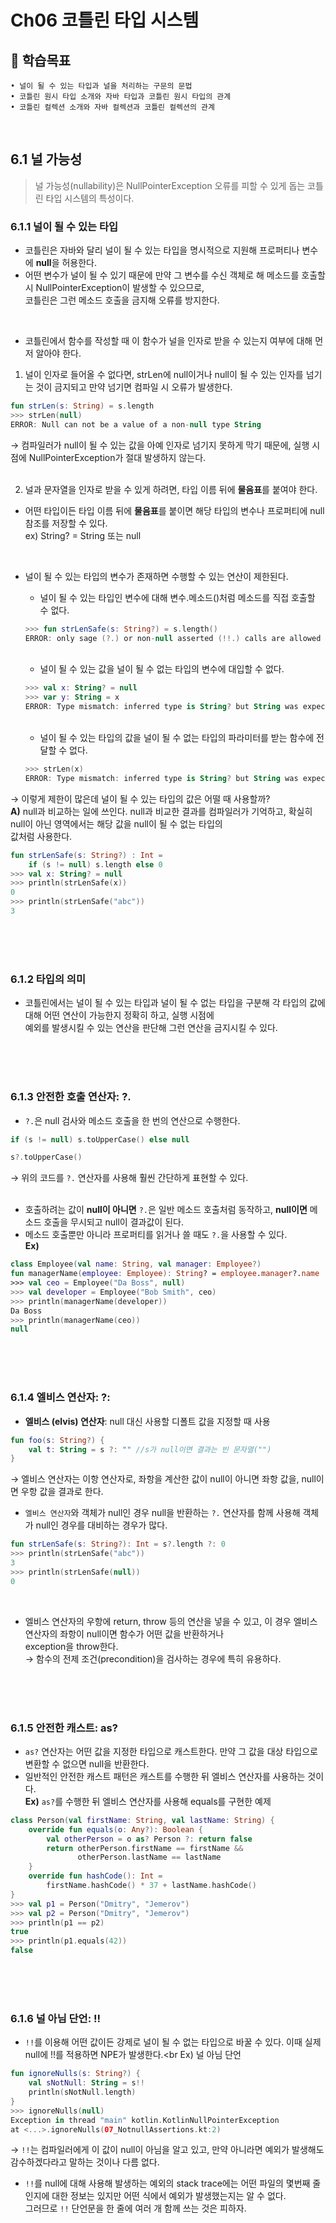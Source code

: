 # Ch06 코틀린 타입 시스템 
## 📌 학습목표
```
• 널이 될 수 있는 타입과 널을 처리하는 구문의 문법
• 코틀린 원시 타입 소개와 자바 타입과 코틀린 원시 타입의 관계
• 코틀린 컬렉션 소개와 자바 컬렉션과 코틀린 컬렉션의 관계
```
<br>

## 6.1 널 가능성
> 널 가능성(nullability)은 NullPointerException 오류를 피할 수 있게 돕는 코틀린 타입 시스템의 특성이다.

### 6.1.1 널이 될 수 있는 타입
- 코틀린은 자바와 달리 널이 될 수 있는 타입을 명시적으로 지원해 프로퍼티나 변수에 **null**을 허용한다.
- 어떤 변수가 널이 될 수 있기 때문에 만약 그 변수를 수신 객체로 해 메소드를 호출할 시 NullPointerException이 발생할 수 있으므로,<br>
  코틀린은 그런 메소드 호출을 금지해 오류를 방지한다.
<br>

- 코틀린에서 함수를 작성할 때 이 함수가 널을 인자로 받을 수 있는지 여부에 대해 먼저 알아야 한다.
1) 널이 인자로 들어올 수 없다면, strLen에 null이거나 null이 될 수 있는 인자를 넘기는 것이 금지되고 만약 넘기면 컴파일 시 오류가 발생한다.
```kotlin
fun strLen(s: String) = s.length
>>> strLen(null)
ERROR: Null can not be a value of a non-null type String
```
→ 컴파일러가 null이 될 수 있는 값을 아예 인자로 넘기지 못하게 막기 때문에, 실행 시점에 NullPointerException가 절대 발생하지 않는다.
<br>
<br>

2) 널과 문자열을 인자로 받을 수 있게 하려면, 타입 이름 뒤에 **물음표**를 붙여야 한다.
- 어떤 타입이든 타입 이름 뒤에 **물음표**를 붙이면 해당 타입의 변수나 프로퍼티에 null 참조를 저장할 수 있다. <br>
ex) String? = String 또는 null
<br>

- 널이 될 수 있는 타입의 변수가 존재하면 수행할 수 있는 연산이 제한된다.
  - 널이 될 수 있는 타입인 변수에 대해 변수.메소드()처럼 메소드를 직접 호출할 수 없다.
  ```kotlin
  >>> fun strLenSafe(s: String?) = s.length()
  ERROR: only sage (?.) or non-null asserted (!!.) calls are allowed on a nullable receiver of type kotlin.String?
  ```
  <br>

  - 널이 될 수 있는 값을 널이 될 수 없는 타입의 변수에 대입할 수 없다.
  ```kotlin
  >>> val x: String? = null
  >>> var y: String = x
  ERROR: Type mismatch: inferred type is String? but String was expected
  ```
  <br>
  
  - 널이 될 수 있는 타입의 값을 널이 될 수 없는 타입의 파라미터를 받는 함수에 전달할 수 없다.
  ```kotlin
  >>> strLen(x)
  ERROR: Type mismatch: inferred type is String? but String was expected
  ```
→ 이렇게 제한이 많은데 널이 될 수 있는 타입의 값은 어떨 때 사용할까? <br>
**A)** null과 비교하는 일에 쓰인다. null과 비교한 결과를 컴파일러가 기억하고, 확실히 null이 아닌 영역에서는 해당 값을 null이 될 수 없는 타입의<br> 값처럼 사용한다.
```kotlin
fun strLenSafe(s: String?) : Int = 
    if (s != null) s.length else 0
>>> val x: String? = null
>>> println(strLenSafe(x))
0
>>> println(strLenSafe("abc"))
3
```
<br>
<br>
<br>

### 6.1.2 타입의 의미
- 코틀린에서는 널이 될 수 있는 타입과 널이 될 수 없는 타입을 구분해 각 타입의 값에 대해 어떤 연산이 가능한지 정확히 하고, 실행 시점에<br> 예외를 발생시킬 수 있는 연산을 판단해 그런 연산을 금지시킬 수 있다.
<br>
<br>
<br>

### 6.1.3 안전한 호출 연산자: ?.
- `?.`은 null 검사와 메소드 호출을 한 번의 연산으로 수행한다.
```kotlin
if (s != null) s.toUpperCase() else null
```
```kotlin
s?.toUpperCase()
```
→ 위의 코드를 `?.` 연산자를 사용해 훨씬 간단하게 표현할 수 있다. 
<br>
<br>

- 호출하려는 값이 **null이 아니면** `?.`은 일반 메소드 호출처럼 동작하고, **null이면** 메소드 호출을 무시되고 null이 결과값이 된다.
- 메소드 호출뿐만 아니라 프로퍼티를 읽거나 쓸 때도 `?.`을 사용할 수 있다.<br>
**Ex)**
```kotlin
class Employee(val name: String, val manager: Employee?)
fun managerName(employee: Employee): String? = employee.manager?.name
>>> val ceo = Employee("Da Boss", null)
>>> val developer = Employee("Bob Smith", ceo)
>>> println(managerName(developer))
Da Boss
>>> println(managerName(ceo))
null
```
<br>
<br>
<br>

### 6.1.4 엘비스 연산자: ?:
- **엘비스 (elvis) 연산자**: null 대신 사용할 디폴트 값을 지정할 때 사용
```kotlin
fun foo(s: String?) {
    val t: String = s ?: "" //s가 null이면 결과는 빈 문자열("")
}
```
→ 엘비스 연산자는 이항 연산자로, 좌항을 계산한 값이 null이 아니면 좌항 값을, null이면 우항 값을 결과로 한다.
<br>

- `엘비스 연산자`와 객체가 null인 경우 null을 반환하는 `?.` 연산자를 함께 사용해 객체가 null인 경우를 대비하는 경우가 많다.
```kotlin
fun strLenSafe(s: String?): Int = s?.length ?: 0
>>> println(strLenSafe("abc"))
3
>>> println(strLenSafe(null))
0
```
<br>

- 엘비스 연산자의 우항에 return, throw 등의 연산을 넣을 수 있고, 이 경우 엘비스 연산자의 좌항이 null이면 함수가 어떤 값을 반환하거나<br> exception을 throw한다. <br>
→ 함수의 전제 조건(precondition)을 검사하는 경우에 특히 유용하다.
<br>
<br>
<br>

### 6.1.5 안전한 캐스트: as?
- `as?` 연산자는 어떤 값을 지정한 타입으로 캐스트한다. 만약 그 값을 대상 타입으로 변환할 수 없으면 null을 반환한다.
- 일반적인 안전한 캐스트 패턴은 캐스트를 수행한 뒤 엘비스 연산자를 사용하는 것이다. <br>
**Ex)** `as?`를 수행한 뒤 엘비스 연산자를 사용해 equals를 구현한 예제
```kotlin
class Person(val firstName: String, val lastName: String) {
    override fun equals(o: Any?): Boolean {
        val otherPerson = o as? Person ?: return false
        return otherPerson.firstName == firstName &&
               otherPerson.lastName == lastName
    }
    override fun hashCode(): Int = 
        firstName.hashCode() * 37 + lastName.hashCode()
}
>>> val p1 = Person("Dmitry", "Jemerov")
>>> val p2 = Person("Dmitry", "Jemerov")
>>> println(p1 == p2)
true
>>> println(p1.equals(42))
false
```
<br>
<br>
<br>

### 6.1.6 널 아님 단언: !!
- `!!`를 이용해 어떤 값이든 강제로 널이 될 수 없는 타입으로 바꿀 수 있다. 이때 실제 null에 !!를 적용하면 NPE가 발생한다.<br
Ex) 널 아님 단언
```kotlin
fun ignoreNulls(s: String?) {
    val sNotNull: String = s!!
    println(sNotNull.length)
}
>>> ignoreNulls(null)
Exception in thread "main" kotlin.KotlinNullPointerException
at <...>.ignoreNulls(07_NotnullAssertions.kt:2)
```
→ `!!`는 컴파일러에게 이 값이 null이 아님을 알고 있고, 만약 아니라면 예외가 발생해도 감수하겠다라고 말하는 것이나 다름 없다.
<br>

- `!!`를 null에 대해 사용해 발생하는 예외의 stack trace에는 어떤 파일의 몇번째 줄인지에 대한 정보는 있지만 어떤 식에서 예외가 발생했는지는 알 수 없다.<br>
그러므로 `!!` 단언문을 한 줄에 여러 개 함께 쓰는 것은 피하자.
